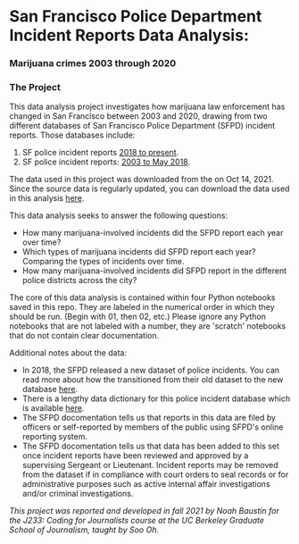 # San Francisco Police Department Incident Reports Data Analysis:
### Marijuana crimes 2003 through 2020

### The Project
This data analysis project investigates how marijuana law enforcement has changed in San Francisco between 2003 and 2020, drawing from two different databases of San Francisco Police Department (SFPD) incident reports. Those databases include:

1. SF police incident reports [2018 to present](https://data.sfgov.org/Public-Safety/Police-Department-Incident-Reports-2018-to-Present/wg3w-h783).
2. SF police incident reports: [2003 to May 2018](https://data.sfgov.org/Public-Safety/Police-Department-Incident-Reports-Historical-2003/tmnf-yvry).

The data used in this project was downloaded from the on Oct 14, 2021. Since the source data is regularly updated, you can download the data used in this analysis [here](https://drive.google.com/drive/folders/1RBFfl-G6BCBR9ZA79K6jrbFeBXJqpHJl?usp=sharing).

This data analysis seeks to answer the following questions: 

- How many marijuana-involved incidents did the SFPD report each year over time?
- Which types of marijuana incidents did SFPD report each year? Comparing the types of incidents over time.
- How many marijuana-involved incidents did SFPD report in the different police districts across the city?

The core of this data analysis is contained within four Python notebooks saved in this repo. They are labeled in the numerical order in which they should be run. (Begin with 01, then 02, etc.) Please ignore any Python notebooks that are not labeled with a number, they are 'scratch' notebooks that do not contain clear documentation. 

Additional notes about the data:
- In 2018, the SFPD released a new dataset of police incidents. You can read more about how the transitioned from their old dataset to the new database [here](https://drive.google.com/file/d/13n7pncEOxFTWig9-sTKnB2sRiTB54Kb-/view?usp=sharing).
- There is a lengthy data dictionary for this police incident database which is available [here](https://datasf.gitbook.io/datasf-dataset-explainers/sfpd-incident-report-2018-to-present).
- The SFPD docomentation tells us that reports in this data are filed by officers or self-reported by members of the public using SFPD's online reporting system.
- The SFPD docomentation tells us that data has been added to this set once incident reports have been reviewed and approved by a supervising Sergeant or Lieutenant. Incident reports may be removed from the dataset if in compliance with court orders to seal records or for administrative purposes such as active internal affair investigations and/or criminal investigations.

*This project was reported and developed in fall 2021 by Noah Baustin for the J233: Coding for Journalists course at the UC Berkeley Graduate School of Journalism, taught by Soo Oh.*